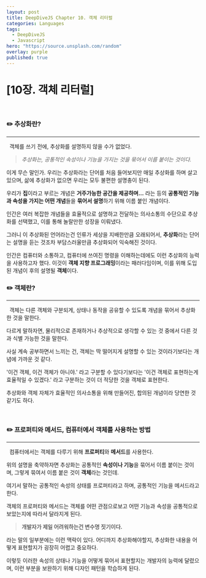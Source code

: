 ```yaml
---
layout: post
title: DeepDiveJS Chapter 10. 객체 리터럴
categories: Languages
tags:
  - DeepDiveJS
  - Javascript
hero: "https://source.unsplash.com/random"
overlay: purple
published: true
---
```


# [10장. 객체 리터럴]

</br>

### ✏️ 추상화란?

---

&nbsp; 객체를 쓰기 전에, 추상화를 설명하지 않을 수가 없었다.

> _추상화는, 공통적인 속성이나 기능을 가지는 것을 묶어서 이름 붙이는 것이다._

이게 무슨 말인가. 우리는 추상화라는 단어를 처음 들어보지만 매일 추상화를 하며 살고 있으며, 삶에 추상화가 없으면 우리는 모두 불편한 설명충이 된다.

우리가 **집**이라고 부르는 개념은 **거주가능한 공간을 제공하며...** 라는 등의 **공통적인 기능과 속성을 가지는 어떤 개념**들을 **묶어서 설명**하기 위해 이름 붙인 개념이다.

인간은 여러 복잡한 개념들을 효율적으로 설명하고 전달하는 의사소통의 수단으로 추상화를 선택했고, 이를 통해 놀랄만한 성장을 이뤄냈다.

그러니 이 추상화된 언어라는건 인류가 세상을 지배한만큼 오래되어서, **추상화**라는 단어는 설명을 듣는 것조차 부담스러울만큼 추상화되어 익숙해진 것이다.

인간은 컴퓨터와 소통하고, 컴퓨터에 쓰여진 명령을 이해하는데에도 이런 추상화의 능력을 사용하고자 했다. 이것이 **객체 지향 프로그래밍**이라는 패러다임이며, 이를 위해 도입된 개념이 후의 설명될 **객체**이다.

### ✏️ 객체란?

---

&nbsp; 객체는 다른 객체와 구분되게, 상태나 동작을 공유할 수 있도록 개념을 묶어서 추상화한 것을 말한다.

다르게 말하자면, 물리적으로 존재하거나 추상적으로 생각할 수 있는 것 중에서 다른 것과 식별 가능한 것을 말한다.

사실 계속 공부하면서 느끼는 건, 객체는 딱 떨어지게 설명할 수 있는 것이라기보다는 개념에 가까운 것 같다.

'이건 객체, 이건 객체가 아니야.' 라고 구분할 수 있다기보다는 '이건 객체로 표현하는게 효율적일 수 있겠다.' 라고 구분하는 것이 더 적당한 것을 객체로 표현한다.

추상화와 객체 자체가 효율적인 의사소통을 위해 만들어진, 합의된 개념이라 당연한 것 같기도 하다.

</br>

### ✏️ 프로퍼티와 메서드, 컴퓨터에서 객체를 사용하는 방법

---

&nbsp; 컴퓨터에서는 객체를 다루기 위해 **프로퍼티**와 **메서드**를 사용한다.

위의 설명을 축약하자면 추상화는 공통적인 **속성이나 기능**을 묶어서 이름 붙이는 것이며, 그렇게 묶여서 이름 붙은 것이 **객체**라는 것인데.

여기서 말하는 공통적인 속성의 상태를 프로퍼티라고 하며, 공통적인 기능을 메서드라고 한다.

객체의 프로퍼티와 메서드는 객체를 어떤 관점으로보고 어떤 기능과 속성을 공통적으로 보았는지에 따라서 달라지게 된다.

> **개발자가 제일 어려워하는건 변수명 짓기이다.**

라는 말의 일부분에는 이런 맥락이 있다. 어디까지 추상화해야할지, 추상화한 내용을 어떻게 표현할지가 굉장히 어렵고 중요하다.

이렇듯 이러한 속성의 상태나 기능을 어떻게 묶어서 표현할지는 개발자의 능력에 달렸으며, 이런 부분을 보완하기 위해 디자인 패턴을 학습하게 된다.
